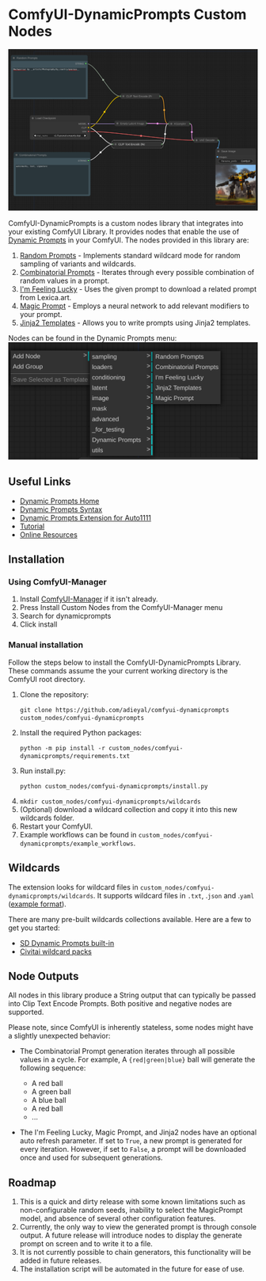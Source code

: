# ComfyUI-DynamicPrompts Custom Nodes

<img src="images/example.png"/>

ComfyUI-DynamicPrompts is a custom nodes library that integrates into your existing ComfyUI Library. It provides nodes that enable the use of [Dynamic Prompts](https://github.com/adieyal/dynamicprompts) in your ComfyUI. The nodes provided in this library are:

1. [Random Prompts](https://github.com/adieyal/sd-dynamic-prompts/blob/main/docs/SYNTAX.md#variants) - Implements standard wildcard mode for random sampling of variants and wildcards.
2. [Combinatorial Prompts](https://github.com/adieyal/sd-dynamic-prompts/blob/main/docs/SYNTAX.md#combinatorial-sampler) - Iterates through every possible combination of random values in a prompt.
3. [I'm Feeling Lucky](https://github.com/adieyal/dynamicprompts#im-feeling-lucky) - Uses the given prompt to download a related prompt from Lexica.art.
4. [Magic Prompt](https://github.com/adieyal/dynamicprompts#magic-prompt) - Employs a neural network to add relevant modifiers to your prompt.
5. [Jinja2 Templates](https://github.com/adieyal/dynamicprompts#jinja2-templates) - Allows you to write prompts using Jinja2 templates.

Nodes can be found in the Dynamic Prompts menu:
<img src="images/menu.png"/>

## Useful Links
* [Dynamic Prompts Home](https://github.com/adieyal/dynamicprompts)
* [Dynamic Prompts Syntax](https://github.com/adieyal/sd-dynamic-prompts/blob/main/docs/SYNTAX.md)
* [Dynamic Prompts Extension for Auto1111](https://github.com/adieyal/sd-dynamic-prompts)
* [Tutorial](https://github.com/adieyal/sd-dynamic-prompts/blob/main/docs/tutorial.md)
* [Online Resources](https://github.com/adieyal/sd-dynamic-prompts/blob/main/docs/resources.md)

## Installation

### Using ComfyUI-Manager
1. Install [ComfyUI-Manager](https://github.com/ltdrdata/ComfyUI-Manager) if it isn't already.
2. Press Install Custom Nodes from the ComfyUI-Manager menu
3. Search for dynamicprompts
4. Click install

### Manual installation

Follow the steps below to install the ComfyUI-DynamicPrompts Library. These commands assume the your current working directory is the ComfyUI root directory.

1. Clone the repository:
   ```
   git clone https://github.com/adieyal/comfyui-dynamicprompts custom_nodes/comfyui-dynamicprompts
   ```
2. Install the required Python packages:
   ```
   python -m pip install -r custom_nodes/comfyui-dynamicprompts/requirements.txt
   ```
3. Run install.py:
   ```
   python custom_nodes/comfyui-dynamicprompts/install.py
   ```
4. `mkdir custom_nodes/comfyui-dynamicprompts/wildcards`
5. (Optional) download a wildcard collection and copy it into this new wildcards folder.
6. Restart your ComfyUI.
7. Example workflows can be found in `custom_nodes/comfyui-dynamicprompts/example_workflows`.

## Wildcards
The extension looks for wildcard files in `custom_nodes/comfyui-dynamicprompts/wildcards`. It supports wildcard files in `.txt`, .`json` and .`yaml` ([example format](https://github.com/adieyal/sd-dynamic-prompts/blob/main/collections/publicprompts.yaml)).

There are many pre-built wildcards collections available. Here are a few to get you started:
* [SD Dynamic Prompts built-in](https://github.com/adieyal/sd-dynamic-prompts/tree/main/collections)
* [Civitai wildcard packs](https://github.com/adieyal/sd-dynamic-prompts/blob/main/docs/resources.md#wildcard-packs)


## Node Outputs

All nodes in this library produce a String output that can typically be passed into Clip Text Encode Prompts. Both positive and negative nodes are supported.

Please note, since ComfyUI is inherently stateless, some nodes might have a slightly unexpected behavior:

- The Combinatorial Prompt generation iterates through all possible values in a cycle. For example, A `{red|green|blue}` ball will generate the following sequence:
  - A red ball
  - A green ball
  - A blue ball
  - A red ball
  - ...

- The I'm Feeling Lucky, Magic Prompt, and Jinja2 nodes have an optional auto refresh parameter. If set to `True`, a new prompt is generated for every iteration. However, if set to `False`, a prompt will be downloaded once and used for subsequent generations.

## Roadmap

1. This is a quick and dirty release with some known limitations such as non-configurable random seeds, inability to select the MagicPrompt model, and absence of several other configuration features.
2. Currently, the only way to view the generated prompt is through console output. A future release will introduce nodes to display the generate prompt on screen and to write it to a file.
3. It is not currently possible to chain generators, this functionality will be added in future releases.
5. The installation script will be  automated in the future for ease of use.
